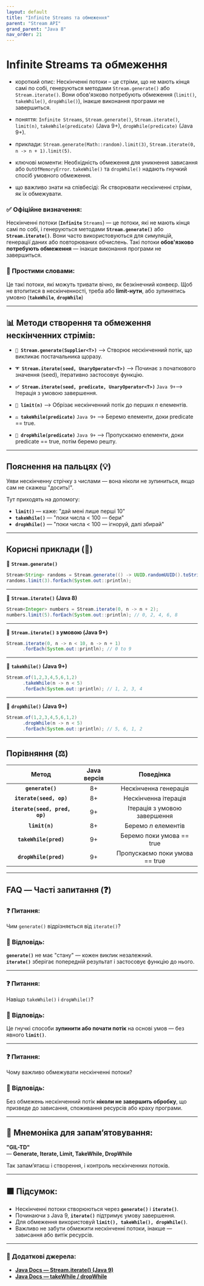 ```yaml
---
layout: default
title: "Infinite Streams та обмеження"
parent: "Stream API"
grand_parent: "Java 8"
nav_order: 21
---
```


# Infinite Streams та обмеження

* короткий опис: Нескінченні потоки – це стріми, що не мають кінця самі по собі, генеруються методами `Stream.generate()` або `Stream.iterate()`. Вони обов'язково потребують обмеження (`limit()`, `takeWhile()`, `dropWhile()`), інакше виконання програми не завершиться.

* поняття: `Infinite Streams`, `Stream.generate()`, `Stream.iterate()`, `limit(n)`, `takeWhile(predicate)` (Java 9+), `dropWhile(predicate)` (Java 9+).

* приклади: `Stream.generate(Math::random).limit(3)`, `Stream.iterate(0, n -> n + 1).limit(5)`.

* ключові моменти: Необхідність обмеження для уникнення зависання або `OutOfMemoryError`. `takeWhile()` та `dropWhile()` надають гнучкий спосіб умовного обмеження.

* що важливо знати на співбесіді: Як створювати нескінченні стріми, як їх обмежувати.

### **✅ Офіційне визначення:**

Нескінченні потоки (**`Infinite`** `Streams`) — це потоки, які не мають кінця самі по собі, і генеруються методами **`Stream.generate()`** або **`Stream.iterate()`**. Вони часто використовуються для симуляцій, генерації даних або повторюваних обчислень. Такі потоки **обов'язково потребують обмеження** — інакше виконання програми не завершиться.

### **🧠 Простими словами:**

Це такі потоки, які можуть тривати вічно, як безкінечний конвеєр. Щоб не втопитися в нескінченності, треба або **limit-нути**, або зупинятись умовно (**`takeWhile`**, **`dropWhile`**)

---

## 📊 **Методи створення та обмеження нескінченних стрімів:**

* **`🔄 Stream.generate(Supplier<T>)`** --> Створює нескінченний потік, що викликає постачальника щоразу.

* **`➰ Stream.iterate(seed, UnaryOperator<T>)`** --> Починає з початкового значення (seed), ітеративно застосовує функцію.

* **`✅ Stream.iterate(seed, predicate, UnaryOperator<T>)`** `Java 9+`--> Ітерація з умовою завершення.

* **`🛑 limit(n)`** --> Обрізає нескінченний потік до перших *n* елементів.

* **`⚖️ takeWhile(predicate)`** `Java 9+` --> Беремо елементи, доки predicate \== true.

* **`🧹 dropWhile(predicate)`** `Java 9+` --> Пропускаємо елементи, доки predicate \== true, потім беремо решту.

---

## **Пояснення на пальцях (💡)**

Уяви нескінченну стрічку з числами — вона ніколи не зупиниться, якщо сам не скажеш "досить\!".  

Тут приходять на допомогу:

* **`limit()`** — каже: "дай мені лише перші 10"
* **`takeWhile()`** — "поки числа \< 100 — бери"
* **`dropWhile()`** — "поки числа \< 100 — ігноруй, далі збирай"

---

## **Корисні приклади (🧪)**

🔹 **`Stream.generate()`**

```java
Stream<String> randoms = Stream.generate(() -> UUID.randomUUID().toString());
randoms.limit(3).forEach(System.out::println);
```

---

🔹 **`Stream.iterate()` (Java 8\)**

```java
Stream<Integer> numbers = Stream.iterate(0, n -> n + 2);
numbers.limit(5).forEach(System.out::println); // 0, 2, 4, 6, 8
```

---

🔹 **`Stream.iterate()` з умовою (Java 9+)**

```java
Stream.iterate(0, n -> n < 10, n -> n + 1)
      .forEach(System.out::println); // 0 to 9
```

---

🔹 **`takeWhile()` (Java 9+)**

```java
Stream.of(1,2,3,4,5,6,1,2)
      .takeWhile(n -> n < 5)
      .forEach(System.out::println); // 1, 2, 3, 4
```

---

🔹 **`dropWhile()` (Java 9+)**

```java
Stream.of(1,2,3,4,5,6,1,2)
      .dropWhile(n -> n < 5)
      .forEach(System.out::println); // 5, 6, 1, 2
```

---

## **Порівняння (⚖️)**

| Метод | Java версія | Поведінка |
| :---: | :---: | :---: |
| **`generate()`** | 8+ | Нескінченна генерація |
| **`iterate(seed, op)`** | 8+ | Нескінченна ітерація |
| **`iterate(seed, pred, op)`** | 9+ | Ітерація з умовою завершення |
| **`limit(n)`** | 8+ | Беремо *n* елементів |
| **`takeWhile(pred)`** | 9+ | Беремо поки умова \== true |
| **`dropWhile(pred)`** | 9+ | Пропускаємо поки умова \== true |

---

## **FAQ — Часті запитання (❓)**

### **❓ Питання:**

 Чим `generate()` відрізняється від `iterate()`?

### **💬 Відповідь:**

**`generate()`** не має "стану" — кожен виклик незалежний.  
**`iterate()`** зберігає попередній результат і застосовує функцію до нього.

---

### **❓ Питання:**

 Навіщо `takeWhile()` і `dropWhile()`?

### **💬 Відповідь:**

Це гнучкі способи **зупинити або почати потік** на основі умов — без явного **`limit()`**.

---

### **❓ Питання:**

 Чому важливо обмежувати нескінченні потоки?

### **💬 Відповідь:**

Без обмежень нескінченний потік **ніколи не завершить обробку**, що призведе до зависання, споживання ресурсів або краху програми.

---

## **🧠 Мнемоніка для запам’ятовування:**

**"GIL-TD"**  
— **Generate, Iterate, Limit, TakeWhile, DropWhile**

Так запамʼятаєш і створення, і контроль нескінченних потоків.

---

## **🟩 Підсумок:**

* Нескінченні потоки створюються через **`generate()`** і **`iterate()`**.
* Починаючи з Java 9, **`iterate()`** підтримує умову завершення.
* Для обмеження використовуй **`limit(), takeWhile(), dropWhile()`**.
* Важливо не забути обмежити нескінченні потоки, інакше — зависання або витік ресурсів.

---

### **🔗 Додаткові джерела:**

* [**Java Docs — Stream.iterate() (Java 9\)**](https://docs.oracle.com/javase/9/docs/api/java/util/stream/Stream.html#iterate-T-java.util.function.Predicate-java.util.function.UnaryOperator-)
* [**Java Docs — takeWhile / dropWhile**](https://docs.oracle.com/javase/9/docs/api/java/util/stream/Stream.html#takeWhile-java.util.function.Predicate-)
